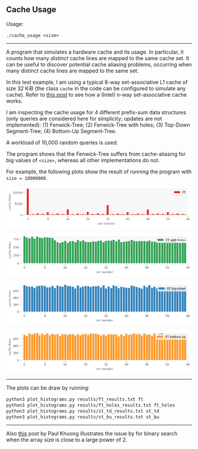 Cache Usage
-----------

Usage:

    ./cache_usage <size>

-------------

A program that simulates a hardware cache and its usage.
In particular, it counts how many *distinct* cache lines
are mapped to the same cache set.
It can be useful to discover potential cache aliasing problems,
occurring when many distinct cache lines are mapped to the same set.

In this test example, I am using a typical 8-way set-associative L1 cache
of size 32 KiB (the class `cache` in the code can be configured to simulate
any cache).
Refer to [this post](https://manybutfinite.com/post/intel-cpu-caches/) to see how a (Intel) n-way set-associative cache works.

I am inspecting the cache usage for 4 different prefix-sum data structures
(only queries are considered here for simplicity; updates are not implemented):
(1) Fenwick-Tree; (2) Fenwick-Tree with holes; (3) Top-Down Segment-Tree;
(4) Bottom-Up Segment-Tree.

A workload of 10,000 random queries is used.

The program shows that the Fenwick-Tree suffers from cache-aliasing for big
values of `<size>`, whereas all other implementations do not.

For example, the following plots show the result of running the program with
`size = 10000000`.

![](results/ft.png)

![](results/ft_holes.png)

![](results/st_td.png)

![](results/st_bu.png)

-------------

The plots can be draw by running:

    python3 plot_histograms.py results/ft_results.txt ft
    python3 plot_histograms.py results/ft_holes_results.txt ft_holes
    python3 plot_histograms.py results/st_td_results.txt st_td
    python3 plot_histograms.py results/st_bu_results.txt st_bu


-------------

Also [this](https://pvk.ca/Blog/2012/07/30/binary-search-is-a-pathological-case-for-caches/) post by Paul Khuong illustrates the issue by for
binary search when the array size is close to a large power of 2.

